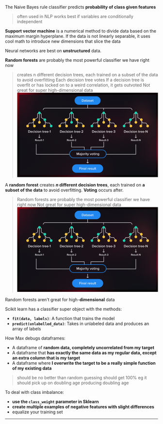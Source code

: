 The Naive Bayes rule classifier predicts **probability of class given features**
> often used in NLP
> works best if variables are conditionally independent

**Support vector machine** is a numerical method to divide data based on the maximum margin hyperplane. 
	If the data is not linearly separable, it uses cool math to introduce new dimensions that slice the data

Neural networks are best on **unstructured** data.

**Random forests** are probably the most powerful classifier we have right now
> creates n different decision trees, each trained on a subset of the data to avoid overfitting
> Each decision tree votes
> If a decision tree is overfit or has locked on to a weird correlation, it gets outvoted
> Not great for super high-dimensional data
> ![](z_attachments/Pasted%20image%2020250403142810.png)


A **random forest** creates **$n$ different decision trees**, each trained on **a subset of the data** to avoid overfitting. **Voting** occurs after.
> Random forests are probably the most powerful classifier we have right now
> Not great for super high-dimensional data
> ![](z_attachments/Pasted%20image%2020250403142810.png)

Random forests aren't great for high-**dimensional** data

Scikit learn has a classifier super object with the methods:
- **`fit(data, labels)`**: A function that trains the model
- **`predict(unlabelled_data)`**: Takes in unlabeled data and produces an array of labels

How Max debugs dataframes:
- A dataframe of **random data, completely uncorrelated from my target**
- A dataframe that **has exactly the same data as my regular data, except an extra column that is my target**
- A dataframe where **I overwrite the target to be a really simple function of my existing data**
> should be no better than random guessing
> should get 100%
> eg it should pick up on doubling age producing doubling age 

To deal with class imbalance: 
- **use the `class_weight` parameter in Sklearn**
- **create multiple examples of negative features with slight differences**
- equalize your training set 

***
